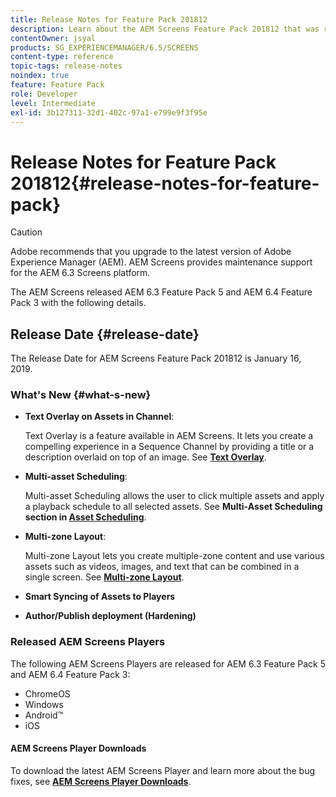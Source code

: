 ```yaml
---
title: Release Notes for Feature Pack 201812
description: Learn about the AEM Screens Feature Pack 201812 that was released on January 16, 2019.
contentOwner: jsyal
products: SG_EXPERIENCEMANAGER/6.5/SCREENS
content-type: reference
topic-tags: release-notes
noindex: true
feature: Feature Pack
role: Developer
level: Intermediate
exl-id: 3b127311-32d1-402c-97a1-e799e9f3f95e
---
```

# Release Notes for Feature Pack 201812{#release-notes-for-feature-pack}

>[!CAUTION]
>
>Adobe recommends that you upgrade to the latest version of Adobe Experience Manager (AEM). AEM Screens provides maintenance support for the AEM 6.3 Screens platform.

The AEM Screens released AEM 6.3 Feature Pack 5 and AEM 6.4 Feature Pack 3 with the following details.

## Release Date {#release-date}

The Release Date for AEM Screens Feature Pack 201812 is January 16, 2019.

### What's New {#what-s-new}

* **Text Overlay on Assets in Channel**:

  Text Overlay is a feature available in AEM Screens. It lets you create a compelling experience in a Sequence Channel by providing a title or a description overlaid on top of an image. See [**Text Overlay**](text-overlay.md).

* **Multi-asset Scheduling**:

  Multi-asset Scheduling allows the user to click multiple assets and apply a playback schedule to all selected assets. See **Multi-Asset Scheduling **section in** [Asset Scheduling](asset-level-scheduling.md)**.

* **Multi-zone Layout**:

  Multi-zone Layout lets you create multiple-zone content and use various assets such as videos, images, and text that can be combined in a single screen. See **[Multi-zone Layout](multi-zone-layout-aem-screens.md)**.

* **Smart Syncing of Assets to Players**
* **Author/Publish deployment (Hardening)**

### Released AEM Screens Players

The following AEM Screens Players are released for AEM 6.3 Feature Pack 5 and AEM 6.4 Feature Pack 3:

* ChromeOS
* Windows
* Android&trade;
* iOS

#### AEM Screens Player Downloads

To download the latest AEM Screens Player and learn more about the bug fixes, see [**AEM Screens Player Downloads**](https://download.macromedia.com/screens/).
